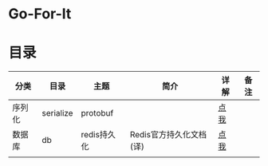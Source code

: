 # Go-For-It
# 目录
| 分类   | 目录      | 主题        | 简介                    | 详解                                               | 备注 |
| ------ | --------- | ----------- | ----------------------- | -------------------------------------------------- | ---- |
| 序列化 | serialize | protobuf    |                         | [点我](./serialize/protobuf/README.md)             |      |
| 数据库 | db        | redis持久化 | Redis官方持久化文档(译) | [点我](./db/redis/persistence/RedisPersistence.md) |      |
|        |           |             |                         |                                                    |      |

